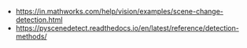 * https://in.mathworks.com/help/vision/examples/scene-change-detection.html
* https://pyscenedetect.readthedocs.io/en/latest/reference/detection-methods/
